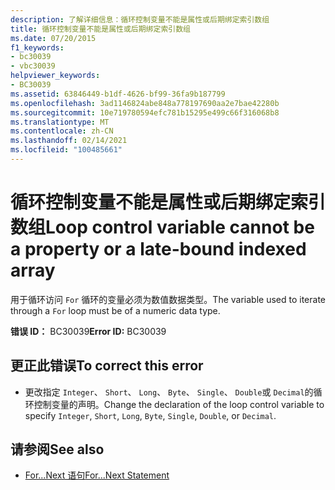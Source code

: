 ```yaml
---
description: 了解详细信息：循环控制变量不能是属性或后期绑定索引数组
title: 循环控制变量不能是属性或后期绑定索引数组
ms.date: 07/20/2015
f1_keywords:
- bc30039
- vbc30039
helpviewer_keywords:
- BC30039
ms.assetid: 63846449-b1df-4626-bf99-36fa9b187799
ms.openlocfilehash: 3ad1146824abe848a778197690aa2e7bae42280b
ms.sourcegitcommit: 10e719780594efc781b15295e499c66f316068b8
ms.translationtype: MT
ms.contentlocale: zh-CN
ms.lasthandoff: 02/14/2021
ms.locfileid: "100485661"
---
```

# <a name="loop-control-variable-cannot-be-a-property-or-a-late-bound-indexed-array"></a><span data-ttu-id="b6403-103">循环控制变量不能是属性或后期绑定索引数组</span><span class="sxs-lookup"><span data-stu-id="b6403-103">Loop control variable cannot be a property or a late-bound indexed array</span></span>

<span data-ttu-id="b6403-104">用于循环访问 `For` 循环的变量必须为数值数据类型。</span><span class="sxs-lookup"><span data-stu-id="b6403-104">The variable used to iterate through a `For` loop must be of a numeric data type.</span></span>  
  
 <span data-ttu-id="b6403-105">**错误 ID：** BC30039</span><span class="sxs-lookup"><span data-stu-id="b6403-105">**Error ID:** BC30039</span></span>  
  
## <a name="to-correct-this-error"></a><span data-ttu-id="b6403-106">更正此错误</span><span class="sxs-lookup"><span data-stu-id="b6403-106">To correct this error</span></span>  
  
- <span data-ttu-id="b6403-107">更改指定 `Integer`、 `Short`、 `Long`、 `Byte`、 `Single`、 `Double`或 `Decimal`的循环控制变量的声明。</span><span class="sxs-lookup"><span data-stu-id="b6403-107">Change the declaration of the loop control variable to specify `Integer`, `Short`, `Long`, `Byte`, `Single`, `Double`, or `Decimal`.</span></span>  
  
## <a name="see-also"></a><span data-ttu-id="b6403-108">请参阅</span><span class="sxs-lookup"><span data-stu-id="b6403-108">See also</span></span>

- [<span data-ttu-id="b6403-109">For...Next 语句</span><span class="sxs-lookup"><span data-stu-id="b6403-109">For...Next Statement</span></span>](../language-reference/statements/for-next-statement.md)
